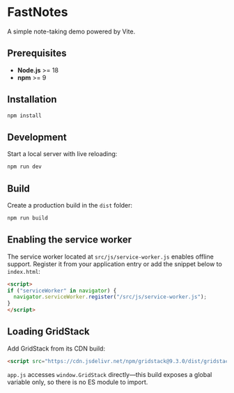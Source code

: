 # FastNotes

A simple note-taking demo powered by Vite.

## Prerequisites

- **Node.js** >= 18
- **npm** >= 9

## Installation

```bash
npm install
```

## Development

Start a local server with live reloading:

```bash
npm run dev
```

## Build

Create a production build in the `dist` folder:

```bash
npm run build
```

## Enabling the service worker

The service worker located at `src/js/service-worker.js` enables offline support.
Register it from your application entry or add the snippet below to `index.html`:

```html
<script>
if ("serviceWorker" in navigator) {
  navigator.serviceWorker.register("/src/js/service-worker.js");
}
</script>
```

## Loading GridStack

Add GridStack from its CDN build:

```html
<script src="https://cdn.jsdelivr.net/npm/gridstack@9.3.0/dist/gridstack-all.js"></script>
```

`app.js` accesses `window.GridStack` directly—this build exposes a global variable only, so there is no ES module to import.
